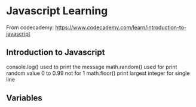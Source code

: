 # Javascript Learning

From codecademy: https://www.codecademy.com/learn/introduction-to-javascript

## Introduction to Javascript
console.log() used to print the message
math.random() used for print random value 0 to 0.99 not for 1
math.floor() print largest integer
for single line 

## Variables
